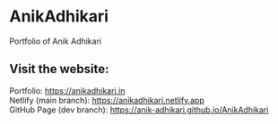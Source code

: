 # AnikAdhikari

Portfolio of Anik Adhikari

## Visit the website:

Portfolio: https://anikadhikari.in
<br/>
Netlify (main branch): https://anikadhikari.netlify.app
<br/>
GitHub Page (dev branch): https://anik-adhikari.github.io/AnikAdhikari
